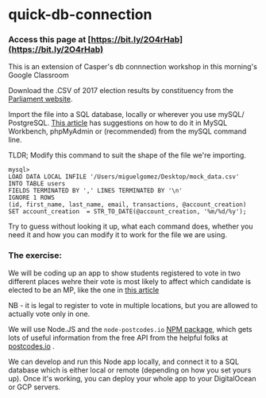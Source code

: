 # quick-db-connection

### Access this page at [https://bit.ly/2O4rHab](https://bit.ly/2O4rHab)

This is an extension of Casper's db connnection workshop in this morning's Google Classroom

Download the .CSV of 2017 election results by constituency from the 
[Parliament website](https://researchbriefings.parliament.uk/ResearchBriefing/Summary/CBP-7979#fullreport).

Import the file into a SQL database, locally or wherever you use mySQL/ PostgreSQL.
[This article](https://medium.com/@AviGoom/how-to-import-a-csv-file-into-a-mysql-database-ef8860878a68) has suggestions on how to do it in MySQL Workbench, phpMyAdmin or (recommended) from the mySQL command line.

TLDR; 
Modify this command to suit the shape of the file we're importing.
```
mysql> 
LOAD DATA LOCAL INFILE '/Users/miguelgomez/Desktop/mock_data.csv' 
INTO TABLE users 
FIELDS TERMINATED BY ',' LINES TERMINATED BY '\n' 
IGNORE 1 ROWS 
(id, first_name, last_name, email, transactions, @account_creation)
SET account_creation  = STR_TO_DATE(@account_creation, '%m/%d/%y');
```
Try to guess without looking it up, what each command does, whether you need it and how you can modify it to work for the file we are using.

### The exercise:

We will be coding up an app to show students registered to vote in two different places wehre their vote is most likely to affect which candidate is elected to be an MP, like the one in [this article](https://www.theguardian.com/politics/ng-interactive/2019/nov/07/should-you-vote-at-home-or-at-uni-students)

NB - it is legal to register to vote in multiple locations, but you are allowed to actually vote only in one.

We will use Node.JS and the `node-postcodes.io` [NPM package](https://www.npmjs.com/package/node-postcodes.io),  which gets lots of useful information from the free API from the helpful folks at [postcodes.io](postcodes.io) .

We can develop and run this Node app locally, and connect it to a SQL database which is either local or remote (depending on how you set yours up). Once it's working, you can deploy your whole app to your DigitalOcean or GCP servers.



